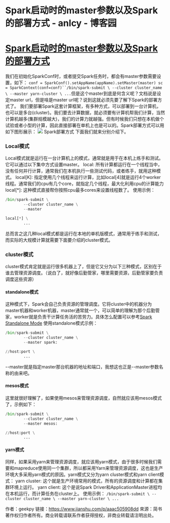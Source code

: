 
# Spark启动时的master参数以及Spark的部署方式 - anlcy - 博客园






# [Spark启动时的master参数以及Spark的部署方式](https://www.cnblogs.com/camilla/p/8296228.html)
我们在初始化SparkConf时，或者提交Spark任务时，都会有master参数需要设置，如下：
`conf = SparkConf().setAppName(appName).setMaster(master)
sc = SparkContext(conf=conf)``/bin/spark-submit \
        --cluster cluster_name \
        --master yarn-cluster \
        ...`但是这个master到底是何含义呢？文档说是设定master url，但是啥是master url呢？说到这就必须先要了解下Spark的部署方式了。
我们要部署Spark这套计算框架，有多种方式，可以部署到一台计算机，也可以是多台(cluster)。我们要去计算数据，就必须要有计算机帮我们计算，当然计算机越多(集群规模越大)，我们的计算力就越强。但有时候我们只想在本机做个试验或者小型的计算，因此直接部署在单机上也是可以的。Spark部署方式可以用如下图形展示：
![](//upload-images.jianshu.io/upload_images/3959253-8988e02415d0df29.jpg)
Spark部署方式
下面我们就来分别介绍下。
### Local模式
Local模式就是运行在一台计算机上的模式，通常就是用于在本机上练手和测试。它可以通过以下集中方式设置master。
local: 所有计算都运行在一个线程当中，没有任何并行计算，通常我们在本机执行一些测试代码，或者练手，就用这种模式。
local[K]: 指定使用几个线程来运行计算，比如local[4]就是运行4个worker线程。通常我们的cpu有几个core，就指定几个线程，最大化利用cpu的计算能力
local[*]: 这种模式直接帮你按照cpu最多cores来设置线程数了。
使用示例：
```python
/bin/spark-submit \
        --cluster cluster_name \
        --master
```
```python
local[*] \
        ...
```
总而言之这几种local模式都是运行在本地的单机版模式，通常用于练手和测试，而实际的大规模计算就需要下面要介绍的cluster模式。
### cluster模式
cluster模式肯定就是运行很多机器上了，但是它又分为以下三种模式，区别在于谁去管理资源调度。（说白了，就好像后勤管家，哪里需要资源，后勤管家要负责调度这些资源）
#### standalone模式
这种模式下，Spark会自己负责资源的管理调度。它将cluster中的机器分为master机器和worker机器，master通常就一个，可以简单的理解为那个后勤管家，worker就是负责干计算任务活的苦劳力。具体怎么配置可以参考[Spark Standalone Mode](https://link.jianshu.com?t=http://spark.apache.org/docs/latest/spark-standalone.html)
使用standalone模式示例：
```python
/bin/spark-submit \
        --cluster cluster_name \
        --master spark:
```
```python
//host:port \
        ...
```
--master就是指定master那台机器的地址和端口，我想这也正是--master参数名称的由来吧。
#### mesos模式
这里就很好理解了，如果使用mesos来管理资源调度，自然就应该用mesos模式了，示例如下：
```python
/bin/spark-submit \
        --cluster cluster_name \
        --master mesos:
```
```python
//host:port \
        ...
```
#### yarn模式
同样，如果采用yarn来管理资源调度，就应该用yarn模式，由于很多时候我们需要和mapreduce使用同一个集群，所以都采用Yarn来管理资源调度，这也是生产环境大多采用yarn模式的原因。yarn模式又分为yarn cluster模式和yarn client模式：
yarn cluster: 这个就是生产环境常用的模式，所有的资源调度和计算都在集群环境上运行。
yarn client: 这个是说Spark Driver和ApplicationMaster进程均在本机运行，而计算任务在cluster上。
使用示例：
`/bin/spark-submit \
        --cluster cluster_name \
        --master yarn-cluster \
        ...`


作者：geekpy
链接：https://www.jianshu.com/p/aaac505908dd
來源：简书
著作权归作者所有。商业转载请联系作者获得授权，非商业转载请注明出处。





